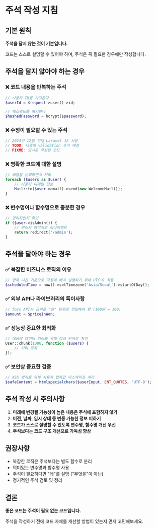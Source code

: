 # 주석 작성 지침

## 기본 원칙

**주석을 달지 않는 것이 기본입니다.**

코드는 스스로 설명할 수 있어야 하며, 주석은 꼭 필요한 경우에만 작성합니다.

## 주석을 달지 않아야 하는 경우

### ❌ 코드 내용을 반복하는 주석
```php
// 사용자 ID를 가져온다
$userId = $request->user()->id;

// 패스워드를 해시한다  
$hashedPassword = bcrypt($password);
```

### ❌ 수정이 필요할 수 있는 주석
```php
// 2024년 12월 현재 Laravel 12 사용
// TODO: 나중에 validation 추가 예정
// FIXME: 임시로 작성된 코드
```

### ❌ 명확한 코드에 대한 설명
```php
// 배열을 순회하면서 처리
foreach ($users as $user) {
    // 사용자 이메일 전송
    Mail::to($user->email)->send(new WelcomeMail());
}
```

### ❌ 변수명이나 함수명으로 충분한 경우
```php
// 관리자인지 확인
if ($user->isAdmin()) {
    // 관리자 페이지로 리다이렉트
    return redirect('/admin');
}
```

## 주석을 달아야 하는 경우

### ✅ 복잡한 비즈니스 로직의 이유
```php
// 한국 시간 기준으로 자정에 배치 실행하기 위해 UTC+9 적용
$scheduledTime = now()->setTimezone('Asia/Seoul')->startOfDay();
```

### ✅ 외부 API나 라이브러리의 특이사항
```php
// Toss API는 금액을 "원" 단위로 전달해야 함 (100원 = 100)
$amount = $priceInWon;
```

### ✅ 성능상 중요한 최적화
```php
// 대용량 데이터 처리를 위해 청크 단위로 처리
User::chunk(1000, function ($users) {
    // 처리 로직
});
```

### ✅ 보안상 중요한 검증
```php
// XSS 방지를 위해 사용자 입력값 이스케이프 처리
$safeContent = htmlspecialchars($userInput, ENT_QUOTES, 'UTF-8');
```

## 주석 작성 시 주의사항

1. **미래에 변경될 가능성이 높은 내용은 주석에 포함하지 않기**
2. **버전, 날짜, 임시 상태 등 변동 가능한 정보 피하기**
3. **코드가 스스로 설명할 수 있도록 변수명, 함수명 개선 우선**
4. **주석보다는 코드 구조 개선으로 가독성 향상**

## 권장사항

- 복잡한 로직은 주석보다는 별도 함수로 분리
- 의미있는 변수명과 함수명 사용
- 주석이 필요하다면 "왜"를 설명 ("무엇을"이 아닌)
- 정기적인 주석 검토 및 정리

## 결론

**좋은 코드는 주석이 필요 없는 코드입니다.**

주석을 작성하기 전에 코드 자체를 개선할 방법이 있는지 먼저 고민해보세요.